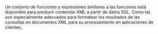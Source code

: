 Un conjunto de funciones y expresiones similares a las funciones está  disponible para producir contenido XML a partir de datos SQL. Como tal,  son especialmente adecuados para formatear los resultados de las  consultas en documentos XML para su procesamiento en aplicaciones de  clientes.